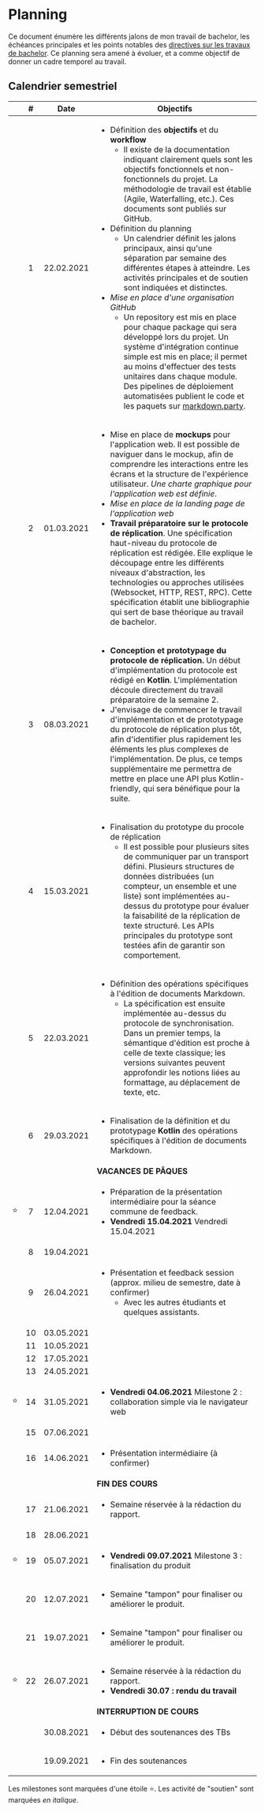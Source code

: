 # Planning

Ce document énumère les différents jalons de mon travail de bachelor, les échéances principales et les points notables des [directives sur les travaux de bachelor](GUIDELINES/Directives.pdf). Ce planning sera amené à évoluer, et a comme objectif de donner un cadre temporel au travail.

## Calendrier semestriel

| | # | Date | Objectifs |
|---|:-:|:----:|-----------|
| | 1 | 22.02.2021 | <ul><li>Définition des **objectifs** et du **workflow**<ul><li>Il existe de la documentation indiquant clairement quels sont les objectifs fonctionnels et non-fonctionnels du projet. La méthodologie de travail est établie (Agile, Waterfalling, etc.). Ces documents sont publiés sur GitHub.</li></ul></li><li>Définition du planning<ul><li>Un calendrier définit les jalons principaux, ainsi qu'une séparation par semaine des différentes étapes à atteindre. Les activités principales et de soutien sont indiquées et distinctes.</li></ul></li><li>_Mise en place d'une organisation GitHub_<ul><li>Un repository est mis en place pour chaque package qui sera développé lors du projet. Un système d'intégration continue simple est mis en place; il permet au moins d'effectuer des tests unitaires dans chaque module. Des pipelines de déploiement automatisées publient le code et les paquets sur [markdown.party](https://markdown.party).</li></ul></li></ul> |
| | 2 | 01.03.2021 | <ul><li>Mise en place de **mockups** pour l'application web. Il est possible de naviguer dans le mockup, afin de comprendre les interactions entre les écrans et la structure de l'expérience utilisateur. _Une charte graphique pour l'application web est définie_.</li><li>_Mise en place de la landing page de l'application web_</li><li>**Travail préparatoire sur le protocole de réplication**. Une spécification haut-niveau du protocole de réplication est rédigée. Elle explique le découpage entre les différents niveaux d'abstraction, les technologies ou approches utilisées (Websocket, HTTP, REST, RPC). Cette spécification établit une bibliographie qui sert de base théorique au travail de bachelor.</li></ul> |
| | 3 | 08.03.2021 | <ul><li>**Conception et prototypage du protocole de réplication.** Un début d'implémentation du protocole est rédigé en **Kotlin**. L'implémentation découle directement du travail préparatoire de la semaine 2.</li><li>J'envisage de commencer le travail d'implémentation et de prototypage du protocole de réplication plus tôt, afin d'identifier plus rapidement les éléments les plus complexes de l'implémentation. De plus, ce temps supplémentaire me permettra de mettre en place une API plus Kotlin-friendly, qui sera bénéfique pour la suite.</li></ul> |
| | 4 | 15.03.2021 | <ul><li>Finalisation du prototype du procole de réplication<ul><li>Il est possible pour plusieurs sites de communiquer par un transport défini. Plusieurs structures de données distribuées (un compteur, un ensemble et une liste) sont implémentées au-dessus du prototype pour évaluer la faisabilité de la réplication de texte structuré. Les APIs principales du prototype sont testées afin de garantir son comportement.</li></ul></li></ul> |
| | 5 | 22.03.2021 | <ul><li>Définition des opérations spécifiques à l'édition de documents Markdown.<ul><li>La spécification est ensuite implémentée au-dessus du protocole de synchronisation. Dans un premier temps, la sémantique d'édition est proche à celle de texte classique; les versions suivantes peuvent approfondir les notions liées au formattage, au déplacement de texte, etc.</li></ul></li></ul> |
| | 6 | 29.03.2021 | <ul><li>Finalisation de la définition et du prototypage **Kotlin** des opérations spécifiques à l'édition de documents Markdown.</li></ul> |
| | | | **VACANCES DE PÂQUES** |
| :star: | 7 | 12.04.2021 | <ul><li>Préparation de la présentation intermédiaire pour la séance commune de feedback.</li><li>**Vendredi 15.04.2021** Vendredi 15.04.2021</li></ul> |
| | 8 | 19.04.2021 | |
| | 9 | 26.04.2021 | <ul><li>Présentation et feedback session (approx. milieu de semestre, date à confirmer)<ul><li>Avec les autres étudiants et quelques assistants.</li></ul></li></ul> |
| | 10 | 03.05.2021 | |
| | 11 | 10.05.2021 | |
| | 12 | 17.05.2021 | |
| | 13 | 24.05.2021 | |
| :star: | 14 | 31.05.2021 | <ul><li>**Vendredi 04.06.2021** Milestone 2 : collaboration simple via le navigateur web</li></ul> |
| | 15 | 07.06.2021 | |
| | 16 | 14.06.2021 | <ul><li>Présentation intermédiaire (à confirmer)</li></ul> |
| | |  | **FIN DES COURS** |
| | 17 | 21.06.2021 | <ul><li>Semaine réservée à la rédaction du rapport.</li></ul> |
| | 18 | 28.06.2021 | |
| :star: | 19 | 05.07.2021 | <ul><li>**Vendredi 09.07.2021** Milestone 3 : finalisation du produit</li></ul> |
| | 20 | 12.07.2021 | <ul><li>Semaine "tampon" pour finaliser ou améliorer le produit.</li></ul> |
| | 21 | 19.07.2021 | <ul><li>Semaine "tampon" pour finaliser ou améliorer le produit.</li></ul> |
| :star: | 22 | 26.07.2021 | <ul><li>Semaine réservée à la rédaction du rapport.</li><li>**Vendredi 30.07 : rendu du travail**</li></ul> |
| | |  | **INTERRUPTION DE COURS** |
| |    | 30.08.2021 | <ul><li>Début des soutenances des TBs</li></ul> |
| |    | 19.09.2021 | <ul><li>Fin des soutenances</li></ul> |

Les milestones sont marquées d'une étoile :star:. Les activité de "soutien" sont marquées _en italique_.